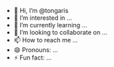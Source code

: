 - 👋 Hi, I’m @tongaris
- 👀 I’m interested in ...
- 🌱 I’m currently learning ...
- 💞️ I’m looking to collaborate on ...
- 📫 How to reach me ...
- 😄 Pronouns: ...
- ⚡ Fun fact: ...

<!---
tongaris/tongaris is a ✨ special ✨ repository because its `README.md` (this file) appears on your GitHub profile.
You can click the Preview link to take a look at your changes.
--->
